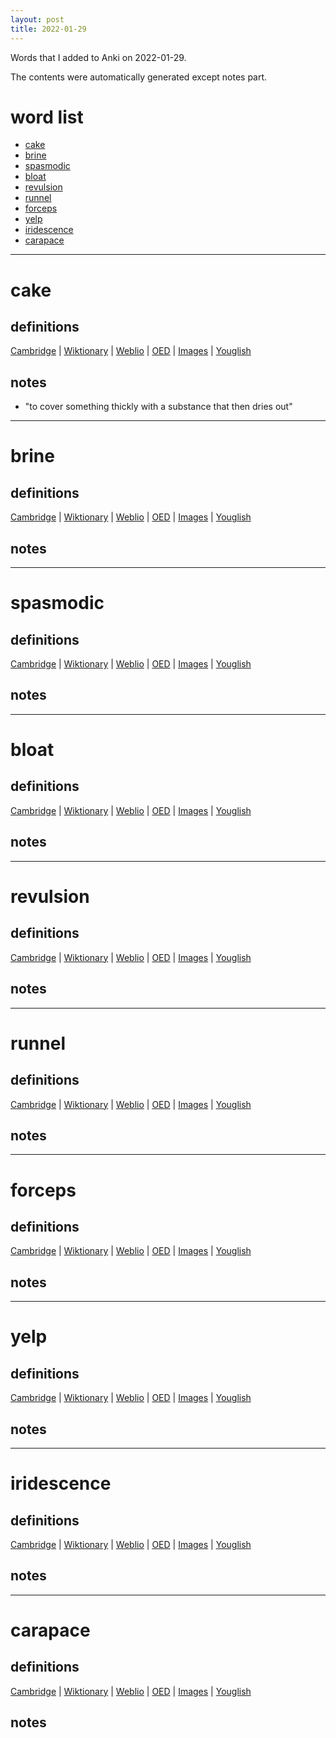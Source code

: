 ```yaml
---
layout: post
title: 2022-01-29
---
```


Words that I added to Anki on 2022-01-29.

The contents were automatically generated except notes part.
# word list
- [cake](#cake)
- [brine](#brine)
- [spasmodic](#spasmodic)
- [bloat](#bloat)
- [revulsion](#revulsion)
- [runnel](#runnel)
- [forceps](#forceps)
- [yelp](#yelp)
- [iridescence](#iridescence)
- [carapace](#carapace)

---

# cake
## definitions
[Cambridge](https://dictionary.cambridge.org/us/dictionary/english/cake)
|
[Wiktionary](https://en.wiktionary.org/wiki/cake#English)
|
[Weblio](https://ejje.weblio.jp/content_find?query=cake&searchType=exact)
|
[OED](https://www.oed.com/search?q=cake)
|
[Images](https://www.google.com/search?tbm=isch&q=cake)
|
[Youglish](https://youglish.com/pronounce/cake/english/us)

## notes
- "to cover something thickly with a substance that then dries out"

---

# brine
## definitions
[Cambridge](https://dictionary.cambridge.org/us/dictionary/english/brine)
|
[Wiktionary](https://en.wiktionary.org/wiki/brine#English)
|
[Weblio](https://ejje.weblio.jp/content_find?query=brine&searchType=exact)
|
[OED](https://www.oed.com/search?q=brine)
|
[Images](https://www.google.com/search?tbm=isch&q=brine)
|
[Youglish](https://youglish.com/pronounce/brine/english/us)

## notes

---

# spasmodic
## definitions
[Cambridge](https://dictionary.cambridge.org/us/dictionary/english/spasmodic)
|
[Wiktionary](https://en.wiktionary.org/wiki/spasmodic#English)
|
[Weblio](https://ejje.weblio.jp/content_find?query=spasmodic&searchType=exact)
|
[OED](https://www.oed.com/search?q=spasmodic)
|
[Images](https://www.google.com/search?tbm=isch&q=spasmodic)
|
[Youglish](https://youglish.com/pronounce/spasmodic/english/us)

## notes

---

# bloat
## definitions
[Cambridge](https://dictionary.cambridge.org/us/dictionary/english/bloat)
|
[Wiktionary](https://en.wiktionary.org/wiki/bloat#English)
|
[Weblio](https://ejje.weblio.jp/content_find?query=bloat&searchType=exact)
|
[OED](https://www.oed.com/search?q=bloat)
|
[Images](https://www.google.com/search?tbm=isch&q=bloat)
|
[Youglish](https://youglish.com/pronounce/bloat/english/us)

## notes

---

# revulsion
## definitions
[Cambridge](https://dictionary.cambridge.org/us/dictionary/english/revulsion)
|
[Wiktionary](https://en.wiktionary.org/wiki/revulsion#English)
|
[Weblio](https://ejje.weblio.jp/content_find?query=revulsion&searchType=exact)
|
[OED](https://www.oed.com/search?q=revulsion)
|
[Images](https://www.google.com/search?tbm=isch&q=revulsion)
|
[Youglish](https://youglish.com/pronounce/revulsion/english/us)

## notes

---

# runnel
## definitions
[Cambridge](https://dictionary.cambridge.org/us/dictionary/english/runnel)
|
[Wiktionary](https://en.wiktionary.org/wiki/runnel#English)
|
[Weblio](https://ejje.weblio.jp/content_find?query=runnel&searchType=exact)
|
[OED](https://www.oed.com/search?q=runnel)
|
[Images](https://www.google.com/search?tbm=isch&q=runnel)
|
[Youglish](https://youglish.com/pronounce/runnel/english/us)

## notes

---

# forceps
## definitions
[Cambridge](https://dictionary.cambridge.org/us/dictionary/english/forceps)
|
[Wiktionary](https://en.wiktionary.org/wiki/forceps#English)
|
[Weblio](https://ejje.weblio.jp/content_find?query=forceps&searchType=exact)
|
[OED](https://www.oed.com/search?q=forceps)
|
[Images](https://www.google.com/search?tbm=isch&q=forceps)
|
[Youglish](https://youglish.com/pronounce/forceps/english/us)

## notes

---

# yelp
## definitions
[Cambridge](https://dictionary.cambridge.org/us/dictionary/english/yelp)
|
[Wiktionary](https://en.wiktionary.org/wiki/yelp#English)
|
[Weblio](https://ejje.weblio.jp/content_find?query=yelp&searchType=exact)
|
[OED](https://www.oed.com/search?q=yelp)
|
[Images](https://www.google.com/search?tbm=isch&q=yelp)
|
[Youglish](https://youglish.com/pronounce/yelp/english/us)

## notes

---

# iridescence
## definitions
[Cambridge](https://dictionary.cambridge.org/us/dictionary/english/iridescence)
|
[Wiktionary](https://en.wiktionary.org/wiki/iridescence#English)
|
[Weblio](https://ejje.weblio.jp/content_find?query=iridescence&searchType=exact)
|
[OED](https://www.oed.com/search?q=iridescence)
|
[Images](https://www.google.com/search?tbm=isch&q=iridescence)
|
[Youglish](https://youglish.com/pronounce/iridescence/english/us)

## notes

---

# carapace
## definitions
[Cambridge](https://dictionary.cambridge.org/us/dictionary/english/carapace)
|
[Wiktionary](https://en.wiktionary.org/wiki/carapace#English)
|
[Weblio](https://ejje.weblio.jp/content_find?query=carapace&searchType=exact)
|
[OED](https://www.oed.com/search?q=carapace)
|
[Images](https://www.google.com/search?tbm=isch&q=carapace)
|
[Youglish](https://youglish.com/pronounce/carapace/english/us)

## notes

